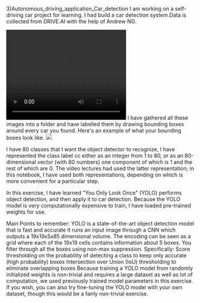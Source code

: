 3)Autonomous_driving_application_Car_detection
I am working on a self-driving car project for learning. I had build a car detection system.Data is  collected from DRIVE.AI with the help of Andrew NG. 

 <video width="320" height="240" controls>
  <source src="images/road_video_compressed2.mp4" type="video/mp4">
Your browser does not support the video tag.
</video> 
I have gathered all these images into a folder and have labelled them by drawing bounding boxes around every car you found. Here's an example of what your bounding boxes look like.

<image src="Project/w3_Autonomous_driving_application_Car_detection/images/car_detect.png" >

I have 80 classes that I want the object detector to recognize, I have represented the class label cc either as an integer from 1 to 80, or as an 80-dimensional vector (with 80 numbers) one component of which is 1 and the rest of which are 0. The video lectures had used the latter representation; in this notebook, I have used both representations, depending on which is more convenient for a particular step.

In this exercise, I have learned "You Only Look Once" (YOLO) performs object detection, and then apply it to car detection. Because the YOLO model is very computationally expensive to train, I have loaded pre-trained weights for  use. 


Main Points to remember:
    YOLO is a state-of-the-art object detection model that is fast and accurate
    It runs an input image through a CNN which outputs a 19x19x5x85 dimensional volume.
    The encoding can be seen as a grid where each of the 19x19 cells contains information about 5 boxes.
    You filter through all the boxes using non-max suppression. Specifically:
        Score thresholding on the probability of detecting a class to keep only accurate (high probability) boxes
        Intersection over Union (IoU) thresholding to eliminate overlapping boxes
    Because training a YOLO model from randomly initialized weights is non-trivial and requires a large dataset as well as lot of computation, we used previously trained model parameters in this exercise. If you wish, you can also try fine-tuning the YOLO model with your own dataset, though this would be a fairly non-trivial exercise.

